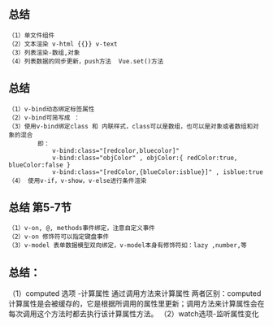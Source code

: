 ## 总结
    （1）单文件组件
    （2）文本渲染 v-html {{}} v-text
    （3）列表渲染-数组,对象
    （4）列表数据的同步更新，push方法  Vue.set()方法
## 总结
    （1）v-bind动态绑定标签属性
    （2）v-bind可简写成 ：
    （3）使用v-bind绑定class 和 内联样式，class可以是数组，也可以是对象或者数组和对象的混合
            即： 
                v-bind:class="[redcolor,bluecolor]" 
                v-bind:class="objColor" , objColor:{ redColor:true, blueColor:false }
                v-bind:class="[redColor,{blueColor:isblue}]" , isblue:true
    （4） 使用v-if，v-show，v-else进行条件渲染
## 总结 第5-7节
    （1）v-on, @, methods事件绑定，注意自定义事件
    （2）v-on 修饰符可以指定键盘事件
    （3）v-model 表单数据模型双向绑定，v-model本身有修饰符如：lazy ,number,等
## 总结：
（1）computed 选项 -计算属性
    通过调用方法来计算属性
    两者区别：computed计算属性是会被缓存的，它是根据所调用的属性里更新；调用方法来计算属性会在每次调用这个方法时都去执行该计算属性方法。
（2）watch选项-监听属性变化
